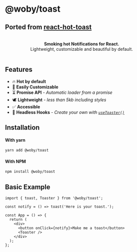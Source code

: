 # @woby/toast

## Ported from [react-hot-toast](https://react-hot-toast.com/)

<br />
<div align="center"><strong>Smoking hot  Notifications for React.</strong></div>
<div align="center"> Lightweight, customizable and beautiful by default.</div>

<br />

## Features

- 🔥 **Hot by default**
- 🔩 **Easily Customizable**
- ⏳ **Promise API** - _Automatic loader from a promise_
- 🕊 **Lightweight** - _less than 5kb including styles_
- ✅ **Accessible**
- 🤯 **Headless Hooks** - _Create your own with [`useToaster()`](https://wobyjs.github.io/toast/docs/use-toaster)_

## Installation

#### With yarn

```sh
yarn add @woby/toast
```

#### With NPM

```sh
npm install @woby/toast
```

## Basic Example

```tsx
import { toast, Toaster } from '@woby/toast';

const notify = () => toast('Here is your toast.');

const App = () => {
  return (
    <div>
      <button onClick={notify}>Make me a toast</button>
      <Toaster />
    </div>
  );
};
```
